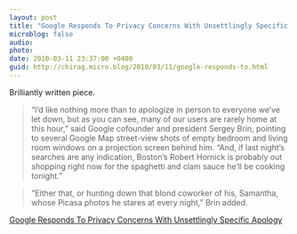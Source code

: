 ```yaml
---
layout: post
title: "Google Responds To Privacy Concerns With Unsettlingly Specific Apology"
microblog: false
audio: 
photo: 
date: 2010-03-11 23:37:00 +0400
guid: http://chirag.micro.blog/2010/03/11/google-responds-to.html
---
```

<p>Brilliantly written piece.</p>
<blockquote>“I’d like nothing more than to apologize in person to everyone we’ve let down, but as you can see, many of our users are rarely home at this hour,” said Google cofounder and president Sergey Brin, pointing to several Google Map street-view shots of empty bedroom and living room windows on a projection screen behind him. “And, if last night’s searches are any indication, Boston’s Robert Hornick is probably out shopping right now for the spaghetti and clam sauce he’ll be cooking tonight.”</blockquote>
<blockquote>“Either that, or hunting down that blond coworker of his, Samantha, whose Picasa photos he stares at every night,” Brin added.</blockquote>
<p><a href="http://www.theonion.com/content/news/google_responds_to_privacy" target="_blank">Google Responds To Privacy Concerns With Unsettlingly Specific Apology</a></p>
